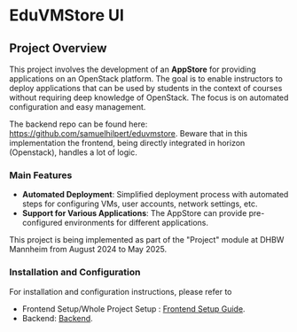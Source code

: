 # EduVMStore UI

## Project Overview

This project involves the development of an **AppStore** for providing applications on an OpenStack platform.
The goal is to enable instructors to deploy applications that can be used by students
in the context of courses without requiring deep knowledge of OpenStack.
The focus is on automated configuration and easy management.

The backend repo can be found here: https://github.com/samuelhilpert/eduvmstore. Beware that in this implementation the frontend, being directly integrated in horizon (Openstack), handles a lot of logic.

### Main Features
- **Automated Deployment**: Simplified deployment process with automated steps for configuring VMs,
  user accounts, network settings, etc.
- **Support for Various Applications**: The AppStore can provide pre-configured environments
  for different applications.

This project is being implemented as part of the "Project" module at DHBW Mannheim
from August 2024 to May 2025.

### Installation and Configuration
For installation and configuration instructions, please refer to
- Frontend Setup/Whole Project Setup : [Frontend Setup Guide](project_installation_and_configuration.md).
- Backend: [Backend](https://github.com/samuelhilpert/eduvmstore/blob/dev/README.md).
